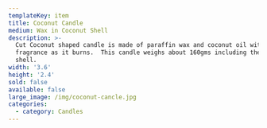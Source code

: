 ```yaml
---
templateKey: item
title: Coconut Candle
medium: Wax in Coconut Shell
description: >-
  Cut Coconut shaped candle is made of paraffin wax and coconut oil with coconut
  fragrance as it burns.  This candle weighs about 160gms including the coconut
  shell.
width: '3.6'
height: '2.4'
sold: false
available: false
large_image: /img/coconut-cancle.jpg
categories:
  - category: Candles
---
```


